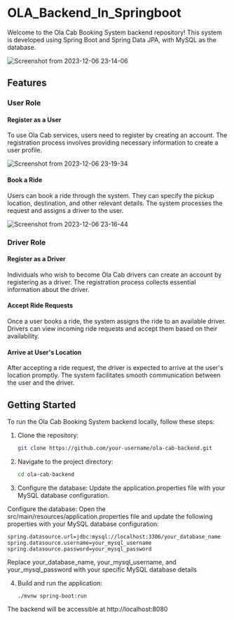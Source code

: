# OLA_Backend_In_Springboot

Welcome to the Ola Cab Booking System backend repository! This system is developed using Spring Boot and Spring Data JPA, with MySQL as the database.

![Screenshot from 2023-12-06 23-14-06](https://github.com/shaikhsoheel185/Ecommerce_WebApp_HTML_CSS/assets/92295256/d4ceedb2-dafc-447b-b244-ef18e7242855)

## Features

### User Role

#### Register as a User
To use Ola Cab services, users need to register by creating an account. The registration process involves providing necessary information to create a user profile.

![Screenshot from 2023-12-06 23-19-34](https://github.com/shaikhsoheel185/Ecommerce_WebApp_HTML_CSS/assets/92295256/ddde85b1-36fa-4415-a93d-6016550a8519)


#### Book a Ride
Users can book a ride through the system. They can specify the pickup location, destination, and other relevant details. The system processes the request and assigns a driver to the user.

![Screenshot from 2023-12-06 23-16-44](https://github.com/shaikhsoheel185/Ecommerce_WebApp_HTML_CSS/assets/92295256/32a926e2-0f9b-4e26-ba96-fe593c31904d)

### Driver Role

#### Register as a Driver
Individuals who wish to become Ola Cab drivers can create an account by registering as a driver. The registration process collects essential information about the driver.

#### Accept Ride Requests
Once a user books a ride, the system assigns the ride to an available driver. Drivers can view incoming ride requests and accept them based on their availability.

#### Arrive at User's Location
After accepting a ride request, the driver is expected to arrive at the user's location promptly. The system facilitates smooth communication between the user and the driver.

## Getting Started

To run the Ola Cab Booking System backend locally, follow these steps:

1. Clone the repository:
   ```bash
   git clone https://github.com/your-username/ola-cab-backend.git
   
2. Navigate to the project directory:
   ```bash
   cd ola-cab-backend

3. Configure the database:
Update the application.properties file with your MySQL database configuration.

Configure the database:
Open the src/main/resources/application.properties file and update the following properties with your MySQL database configuration:


    spring.datasource.url=jdbc:mysql://localhost:3306/your_database_name
    spring.datasource.username=your_mysql_username
    spring.datasource.password=your_mysql_password
    
Replace your_database_name, your_mysql_username, and your_mysql_password with your specific MySQL database details
    

4. Build and run the application:

       ./mvnw spring-boot:run

The backend will be accessible at http://localhost:8080  
    


